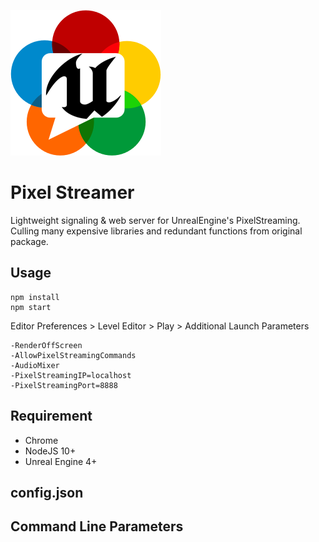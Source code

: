 ![](public/favicon.png)


# Pixel Streamer

Lightweight signaling & web server for UnrealEngine's PixelStreaming. Culling many expensive libraries and redundant functions from original package.

## Usage

```
npm install
npm start
```

Editor Preferences > Level Editor > Play > Additional Launch Parameters

```
-RenderOffScreen 
-AllowPixelStreamingCommands 
-AudioMixer 
-PixelStreamingIP=localhost 
-PixelStreamingPort=8888
```




## Requirement

- Chrome
- NodeJS 10+
- Unreal Engine 4+


## config.json



## Command Line Parameters

